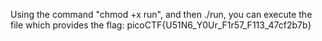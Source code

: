 Using the command "chmod +x run", and then ./run, you can execute the file which provides the flag:
picoCTF{U51N6_Y0Ur_F1r57_F113_47cf2b7b}